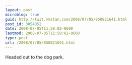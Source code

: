 ```yaml
---
layout: post
microblog: true
guid: http://twit.vmstan.com/2008/07/05/850821641.html
post_id: 3054852
date: 2008-07-05T11:58:02-0600
lastmod: 2008-07-05T11:58:02-0600
type: post
url: /2008/07/05/850821641.html
---
```

Headed out to the dog park.
